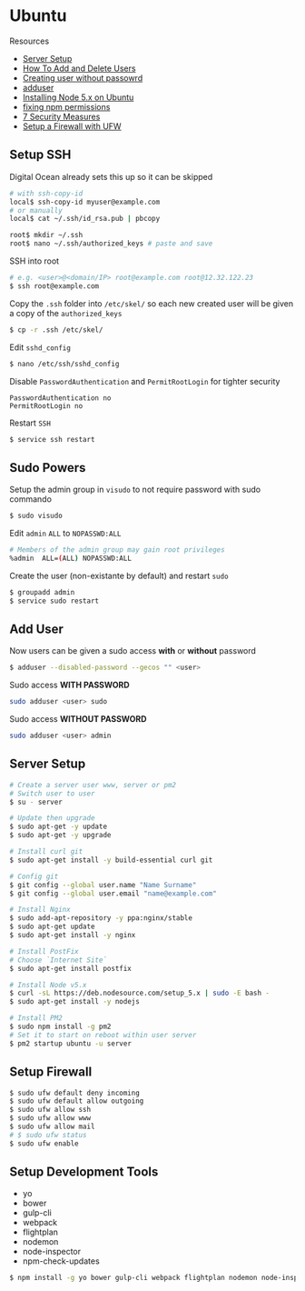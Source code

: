 # Ubuntu

Resources
- [Server Setup](https://www.digitalocean.com/community/tutorials/initial-server-setup-with-ubuntu-14-04)
- [How To Add and Delete Users](https://www.digitalocean.com/community/tutorials/how-to-add-and-delete-users-on-an-ubuntu-14-04-vps)
- [Creating user without passowrd](http://unix.stackexchange.com/questions/56765/creating-an-user-without-a-password)
- [adduser](http://www.unix.com/man-page/Linux/8/adduser/)
- [Installing Node 5.x on Ubuntu](https://github.com/nodesource/distributions)
- [fixing npm permissions](https://docs.npmjs.com/getting-started/fixing-npm-permissions)
- [7 Security Measures](https://www.digitalocean.com/community/tutorials/7-security-measures-to-protect-your-servers?utm_source=Customerio&utm_medium=Email_Internal&utm_campaign=Email_UbuntuDistroNginxWelcome)
- [Setup a Firewall with UFW](https://www.digitalocean.com/community/tutorials/how-to-setup-a-firewall-with-ufw-on-an-ubuntu-and-debian-cloud-server)

## Setup SSH

Digital Ocean already sets this up so it can be skipped
```sh
# with ssh-copy-id
local$ ssh-copy-id myuser@example.com
# or manually
local$ cat ~/.ssh/id_rsa.pub | pbcopy

root$ mkdir ~/.ssh
root$ nano ~/.ssh/authorized_keys # paste and save
```

SSH into root
```sh
# e.g. <user>@<domain/IP> root@example.com root@12.32.122.23
$ ssh root@example.com
```

Copy the `.ssh` folder into `/etc/skel/` so each new created user will be given a copy of the `authorized_keys`
```sh
$ cp -r .ssh /etc/skel/
```

Edit `sshd_config`
```sh
$ nano /etc/ssh/sshd_config
```

Disable `PasswordAuthentication` and `PermitRootLogin` for tighter security
```
PasswordAuthentication no
PermitRootLogin no
```
Restart `SSH`
```sh
$ service ssh restart
```

## Sudo Powers
Setup the admin group in `visudo` to not require password with sudo commando

```sh
$ sudo visudo
```

Edit `admin` `ALL` to `NOPASSWD:ALL`
```sh
# Members of the admin group may gain root privileges
%admin  ALL=(ALL) NOPASSWD:ALL
```

Create the user (non-existante by default) and restart `sudo`
```sh
$ groupadd admin
$ service sudo restart
```


## Add User
Now users can be given a sudo access **with** or **without** password

```sh
$ adduser --disabled-password --gecos "" <user>
```

Sudo access **WITH PASSWORD**
```sh
sudo adduser <user> sudo
```

Sudo access **WITHOUT PASSWORD**
```sh
sudo adduser <user> admin
```

## Server Setup

```sh
# Create a server user www, server or pm2
# Switch user to user
$ su - server

# Update then upgrade
$ sudo apt-get -y update
$ sudo apt-get -y upgrade

# Install curl git
$ sudo apt-get install -y build-essential curl git

# Config git
$ git config --global user.name "Name Surname"
$ git config --global user.email "name@example.com"

# Install Nginx
$ sudo add-apt-repository -y ppa:nginx/stable
$ sudo apt-get update
$ sudo apt-get install -y nginx

# Install PostFix
# Choose `Internet Site`
$ sudo apt-get install postfix

# Install Node v5.x
$ curl -sL https://deb.nodesource.com/setup_5.x | sudo -E bash -
$ sudo apt-get install -y nodejs

# Install PM2
$ sudo npm install -g pm2
# Set it to start on reboot within user server
$ pm2 startup ubuntu -u server
```

## Setup Firewall

```sh
$ sudo ufw default deny incoming
$ sudo ufw default allow outgoing
$ sudo ufw allow ssh
$ sudo ufw allow www
$ sudo ufw allow mail
# $ sudo ufw status
$ sudo ufw enable
```

## Setup Development Tools

- yo
- bower
- gulp-cli
- webpack
- flightplan
- nodemon
- node-inspector
- npm-check-updates

```sh
$ npm install -g yo bower gulp-cli webpack flightplan nodemon node-inspector npm-check-updates
```
